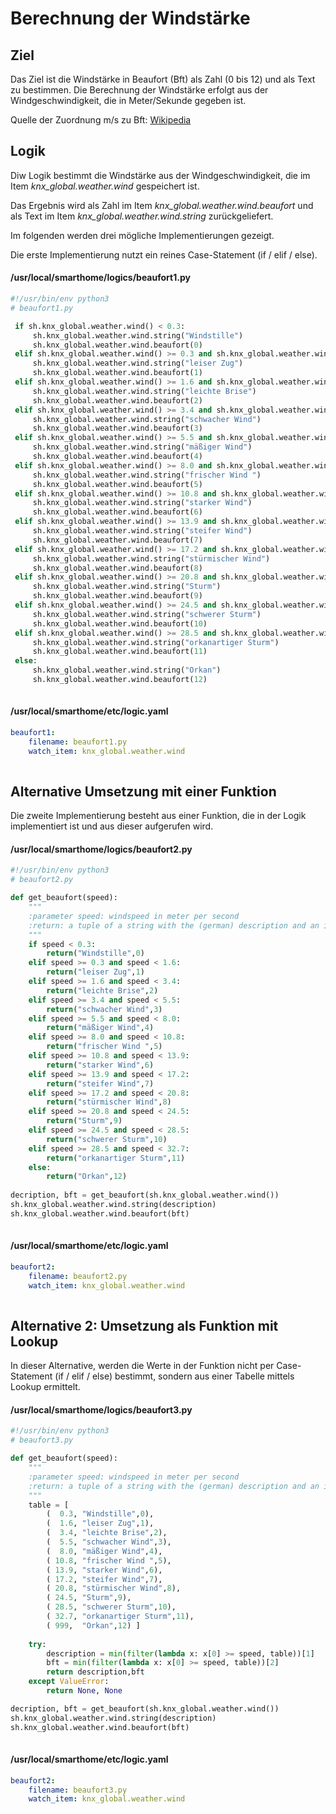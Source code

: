 # Berechnung der Windstärke

## Ziel

Das Ziel ist die Windstärke in Beaufort (Bft) als Zahl (0 bis 12) und als Text zu bestimmen. Die Berechnung der Windstärke erfolgt aus der Windgeschwindigkeit, die in Meter/Sekunde gegeben ist.

Quelle der Zuordnung m/s zu Bft: [Wikipedia](https://de.wikipedia.org/wiki/Beaufortskala)


## Logik

Diw Logik bestimmt die Windstärke aus der Windgeschwindigkeit, die im Item *knx_global.weather.wind* gespeichert ist.

Das Ergebnis wird als Zahl im Item *knx_global.weather.wind.beaufort* und als Text im Item *knx_global.weather.wind.string* zurückgeliefert.

Im folgenden werden drei mögliche Implementierungen gezeigt.

Die erste Implementierung nutzt ein reines Case-Statement (if / elif / else).

#### /usr/local/smarthome/logics/beaufort1.py ####

```python
#!/usr/bin/env python3
# beaufort1.py

 if sh.knx_global.weather.wind() < 0.3:  
     sh.knx_global.weather.wind.string("Windstille")
     sh.knx_global.weather.wind.beaufort(0)
 elif sh.knx_global.weather.wind() >= 0.3 and sh.knx_global.weather.wind() < 1.6:
     sh.knx_global.weather.wind.string("leiser Zug")
     sh.knx_global.weather.wind.beaufort(1)
 elif sh.knx_global.weather.wind() >= 1.6 and sh.knx_global.weather.wind() < 3.4:
     sh.knx_global.weather.wind.string("leichte Brise")
     sh.knx_global.weather.wind.beaufort(2)
 elif sh.knx_global.weather.wind() >= 3.4 and sh.knx_global.weather.wind() < 5.5:
     sh.knx_global.weather.wind.string("schwacher Wind")
     sh.knx_global.weather.wind.beaufort(3)
 elif sh.knx_global.weather.wind() >= 5.5 and sh.knx_global.weather.wind() < 8.0:
     sh.knx_global.weather.wind.string("mäßiger Wind")
     sh.knx_global.weather.wind.beaufort(4)
 elif sh.knx_global.weather.wind() >= 8.0 and sh.knx_global.weather.wind() < 10.8:
     sh.knx_global.weather.wind.string("frischer Wind ")
     sh.knx_global.weather.wind.beaufort(5)
 elif sh.knx_global.weather.wind() >= 10.8 and sh.knx_global.weather.wind() < 13.9:
     sh.knx_global.weather.wind.string("starker Wind")
     sh.knx_global.weather.wind.beaufort(6)
 elif sh.knx_global.weather.wind() >= 13.9 and sh.knx_global.weather.wind() < 17.2:
     sh.knx_global.weather.wind.string("steifer Wind")
     sh.knx_global.weather.wind.beaufort(7)
 elif sh.knx_global.weather.wind() >= 17.2 and sh.knx_global.weather.wind() < 20.8:
     sh.knx_global.weather.wind.string("stürmischer Wind")
     sh.knx_global.weather.wind.beaufort(8)	
 elif sh.knx_global.weather.wind() >= 20.8 and sh.knx_global.weather.wind() < 24.5:
     sh.knx_global.weather.wind.string("Sturm")
     sh.knx_global.weather.wind.beaufort(9)
 elif sh.knx_global.weather.wind() >= 24.5 and sh.knx_global.weather.wind() < 28.5:
     sh.knx_global.weather.wind.string("schwerer Sturm")
     sh.knx_global.weather.wind.beaufort(10)
 elif sh.knx_global.weather.wind() >= 28.5 and sh.knx_global.weather.wind() < 32.7:
     sh.knx_global.weather.wind.string("orkanartiger Sturm")
     sh.knx_global.weather.wind.beaufort(11)
 else:
     sh.knx_global.weather.wind.string("Orkan")
     sh.knx_global.weather.wind.beaufort(12)
     
```

#### /usr/local/smarthome/etc/logic.yaml ####

```yaml
beaufort1:
    filename: beaufort1.py
    watch_item: knx_global.weather.wind
    
```


## Alternative Umsetzung mit einer Funktion

Die zweite Implementierung besteht aus einer Funktion, die in der Logik implementiert ist und aus dieser aufgerufen wird.
 
#### /usr/local/smarthome/logics/beaufort2.py ####

```python
#!/usr/bin/env python3
# beaufort2.py

def get_beaufort(speed):
    """
    :parameter speed: windspeed in meter per second
    :return: a tuple of a string with the (german) description and an integer with beaufort speed
    """
    if speed < 0.3:  
        return("Windstille",0)
    elif speed >= 0.3 and speed < 1.6:
        return("leiser Zug",1)
    elif speed >= 1.6 and speed < 3.4:
        return("leichte Brise",2)
    elif speed >= 3.4 and speed < 5.5:
        return("schwacher Wind",3)
    elif speed >= 5.5 and speed < 8.0:
        return("mäßiger Wind",4)
    elif speed >= 8.0 and speed < 10.8:
        return("frischer Wind ",5)
    elif speed >= 10.8 and speed < 13.9:
        return("starker Wind",6)
    elif speed >= 13.9 and speed < 17.2:
        return("steifer Wind",7)
    elif speed >= 17.2 and speed < 20.8:
        return("stürmischer Wind",8)	
    elif speed >= 20.8 and speed < 24.5:
        return("Sturm",9)
    elif speed >= 24.5 and speed < 28.5:
        return("schwerer Sturm",10)
    elif speed >= 28.5 and speed < 32.7:
        return("orkanartiger Sturm",11)
    else:
        return("Orkan",12)
        
decription, bft = get_beaufort(sh.knx_global.weather.wind())
sh.knx_global.weather.wind.string(description)
sh.knx_global.weather.wind.beaufort(bft)
    
```

#### /usr/local/smarthome/etc/logic.yaml ####

```yaml
beaufort2:
    filename: beaufort2.py
    watch_item: knx_global.weather.wind
    
```

## Alternative 2: Umsetzung als Funktion mit Lookup

In dieser Alternative, werden die Werte in der Funktion nicht per Case-Statement (if / elif / else) bestimmt, sondern aus einer Tabelle mittels  Lookup ermittelt.

#### /usr/local/smarthome/logics/beaufort3.py ####

```python
#!/usr/bin/env python3
# beaufort3.py

def get_beaufort(speed):
    """
    :parameter speed: windspeed in meter per second
    :return: a tuple of a string with the (german) description and an integer with beaufort speed
    """
    table = [ 
        (  0.3, "Windstille",0),
        (  1.6, "leiser Zug",1),
        (  3.4, "leichte Brise",2),
        (  5.5, "schwacher Wind",3),
        (  8.0, "mäßiger Wind",4),
        ( 10.8, "frischer Wind ",5),
        ( 13.9, "starker Wind",6),
        ( 17.2, "steifer Wind",7),
        ( 20.8, "stürmischer Wind",8),
        ( 24.5, "Sturm",9),
        ( 28.5, "schwerer Sturm",10),
        ( 32.7, "orkanartiger Sturm",11),
        ( 999,  "Orkan",12) ]
    
    try:
        description = min(filter(lambda x: x[0] >= speed, table))[1]
        bft = min(filter(lambda x: x[0] >= speed, table))[2]
        return description,bft
    except ValueError:
        return None, None

decription, bft = get_beaufort(sh.knx_global.weather.wind())
sh.knx_global.weather.wind.string(description)
sh.knx_global.weather.wind.beaufort(bft)
    
```

#### /usr/local/smarthome/etc/logic.yaml ####

```yaml
beaufort2:
    filename: beaufort3.py
    watch_item: knx_global.weather.wind
    
```

